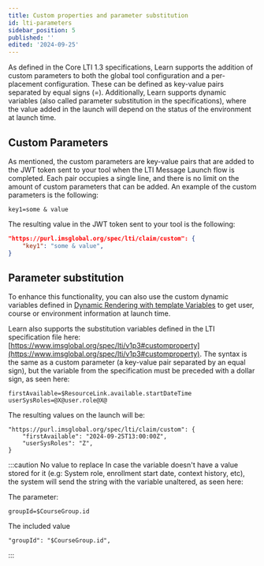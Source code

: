```yaml
---
title: Custom properties and parameter substitution
id: lti-parameters
sidebar_position: 5
published: ''
edited: '2024-09-25'
---
```


As defined in the Core LTI 1.3 specifications, Learn supports the addition of custom parameters to both the global tool configuration and a per-placement configuration. These can be defined as key-value pairs separated by equal signs (=). Additionally, Learn supports dynamic variables (also called parameter substitution in the specifications), where the value added in the launch will depend on the status of the environment at launch time.

## Custom Parameters

As mentioned, the custom parameters are key-value pairs that are added to the JWT token sent to your tool when the LTI Message Launch flow is completed. Each pair occupies a single line, and there is no limit on the amount of custom parameters that can be added. An example of the custom parameters is the following:

```
key1=some & value
```

The resulting value in the JWT token sent to your tool is the following:

```json
"https://purl.imsglobal.org/spec/lti/claim/custom": {
    "key1": "some & value",
}
```

## Parameter substitution

To enhance this functionality, you can also use the custom dynamic variables defined in [Dynamic Rendering with template Variables](/docs/blackboard/rest-apis/advanced/dynamic-rendering) to get user, course or environment information at launch time.

Learn also supports the substitution variables defined in the LTI specification file here: [https://www.imsglobal.org/spec/lti/v1p3#customproperty](https://www.imsglobal.org/spec/lti/v1p3#customproperty). The syntax is the same as a custom parameter (a key-value pair separated by an equal sign), but the variable from the specification must be preceded with a dollar sign, as seen here:

```
firstAvailable=$ResourceLink.available.startDateTime
userSysRoles=@X@user.role@X@
```

The resulting values on the launch will be:

```
"https://purl.imsglobal.org/spec/lti/claim/custom": {
    "firstAvailable": "2024-09-25T13:00:00Z",
    "userSysRoles": "Z",
}
```

:::caution No value to replace
In case the variable doesn't have a value stored for it (e.g: System role, enrollment start date, context history, etc), the system will send the string with the variable unaltered, as seen here:

The parameter:

```
groupId=$CourseGroup.id
```

The included value

```
"groupId": "$CourseGroup.id",
```

:::
